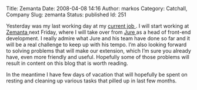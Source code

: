 Title: Zemanta
Date: 2008-04-08 14:16
Author: markos
Category: Catchall, Company
Slug: zemanta
Status: published
Id: 251

<html>
 <body>
  <div>
   <p>
    Yesterday was my last working day at my
    <a href="http://www.noovo.com/">
     current job
    </a>
    . I will start working at
    <a href="http://www.zemanta.com/">
     Zemanta
    </a>
    next Friday, where I will take over from
    <a href="http://www.jurecuhalev.com/blog/" title="Jure's blog">
     Jure
    </a>
    as a head of front-end development. I really admire what Jure and his team have done so far and it will be a real challenge to keep up with his tempo. I’m also looking forward to solving problems that will make our extension, which I’m sure you already have, even more friendly and useful. Hopefully some of those problems will result in content on this blog that is worth reading.
   </p>
   <p>
    In the meantime I have few days of vacation that will hopefully be spent on resting and cleaning up various tasks that pilled up in last few months.
   </p>
  </div>
 </body>
</html>